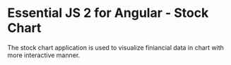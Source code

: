 # Essential JS 2 for Angular - Stock Chart

The stock chart application is used to visualize finiancial data in chart with more interactive manner.
